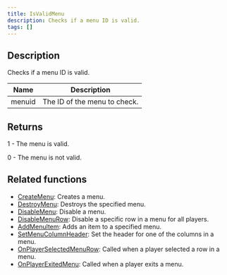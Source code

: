 ```yaml
---
title: IsValidMenu
description: Checks if a menu ID is valid.
tags: []
---
```


## Description

Checks if a menu ID is valid.

| Name   | Description                  |
| ------ | ---------------------------- |
| menuid | The ID of the menu to check. |

## Returns

1 - The menu is valid.

0 - The menu is not valid.

## Related functions

- [CreateMenu](CreateMenu.md): Creates a menu.
- [DestroyMenu](DestroyMenu.md): Destroys the specified menu.
- [DisableMenu](DisableMenu.md): Disable a menu.
- [DisableMenuRow](DisableMenuRow.md): Disable a specific row in a menu for all players.
- [AddMenuItem](AddMenuItem.md): Adds an item to a specified menu.
- [SetMenuColumnHeader](SetMenuColumnHeader.md): Set the header for one of the columns in a menu.
- [OnPlayerSelectedMenuRow](../callbacks/OnPlayerSelectedMenuRow.md): Called when a player selected a row in a menu.
- [OnPlayerExitedMenu](../callbacks/OnPlayerExitedMenu.md): Called when a player exits a menu.
